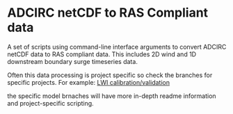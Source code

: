 # ADCIRC netCDF to RAS Compliant data
A set of scripts using command-line interface arguments to convert ADCIRC netCDF data to RAS compliant data. This includes 2D wind and 1D downstream boundary surge timeseries data.

Often this data processing is project specific so check the branches for specific projects. For example: [LWI calibration/validation](https://github.com/mylesmc123/adcirc-to-ras/tree/lwi-coastwide-cal)

the specific model brnaches will have more in-depth readme information and project-specific scripting.
